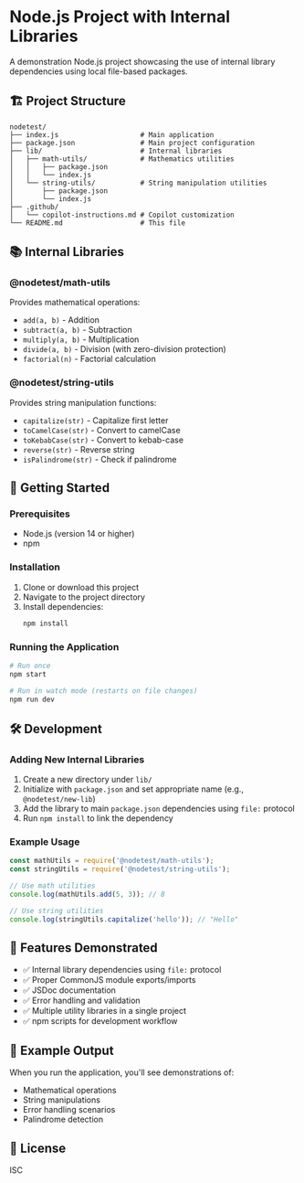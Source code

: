 # Node.js Project with Internal Libraries

A demonstration Node.js project showcasing the use of internal library dependencies using local file-based packages.

## 🏗️ Project Structure

```
nodetest/
├── index.js                    # Main application
├── package.json                # Main project configuration
├── lib/                        # Internal libraries
│   ├── math-utils/             # Mathematics utilities
│   │   ├── package.json
│   │   └── index.js
│   └── string-utils/           # String manipulation utilities
│       ├── package.json
│       └── index.js
├── .github/
│   └── copilot-instructions.md # Copilot customization
└── README.md                   # This file
```

## 📚 Internal Libraries

### @nodetest/math-utils
Provides mathematical operations:
- `add(a, b)` - Addition
- `subtract(a, b)` - Subtraction  
- `multiply(a, b)` - Multiplication
- `divide(a, b)` - Division (with zero-division protection)
- `factorial(n)` - Factorial calculation

### @nodetest/string-utils
Provides string manipulation functions:
- `capitalize(str)` - Capitalize first letter
- `toCamelCase(str)` - Convert to camelCase
- `toKebabCase(str)` - Convert to kebab-case
- `reverse(str)` - Reverse string
- `isPalindrome(str)` - Check if palindrome

## 🚀 Getting Started

### Prerequisites
- Node.js (version 14 or higher)
- npm

### Installation
1. Clone or download this project
2. Navigate to the project directory
3. Install dependencies:
   ```bash
   npm install
   ```

### Running the Application
```bash
# Run once
npm start

# Run in watch mode (restarts on file changes)
npm run dev
```

## 🛠️ Development

### Adding New Internal Libraries
1. Create a new directory under `lib/`
2. Initialize with `package.json` and set appropriate name (e.g., `@nodetest/new-lib`)
3. Add the library to main `package.json` dependencies using `file:` protocol
4. Run `npm install` to link the dependency

### Example Usage
```javascript
const mathUtils = require('@nodetest/math-utils');
const stringUtils = require('@nodetest/string-utils');

// Use math utilities
console.log(mathUtils.add(5, 3)); // 8

// Use string utilities  
console.log(stringUtils.capitalize('hello')); // "Hello"
```

## 📝 Features Demonstrated

- ✅ Internal library dependencies using `file:` protocol
- ✅ Proper CommonJS module exports/imports
- ✅ JSDoc documentation
- ✅ Error handling and validation
- ✅ Multiple utility libraries in a single project
- ✅ npm scripts for development workflow

## 🧪 Example Output

When you run the application, you'll see demonstrations of:
- Mathematical operations
- String manipulations
- Error handling scenarios
- Palindrome detection

## 📄 License

ISC
